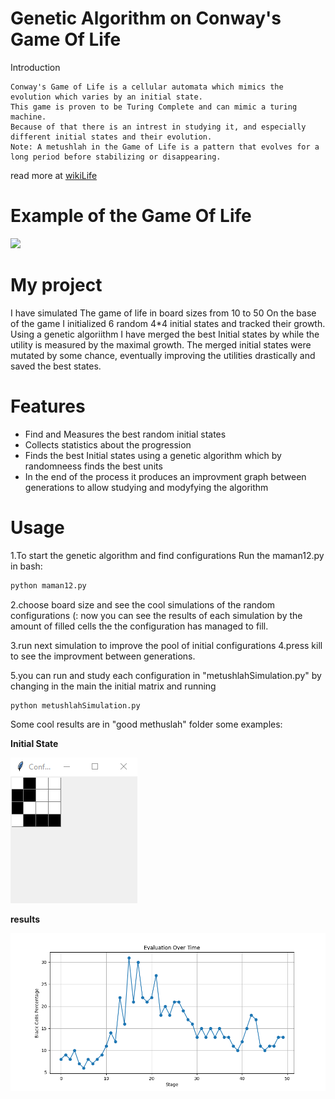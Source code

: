 # Genetic Algorithm on Conway's Game Of Life 
Introduction
```
Conway's Game of Life is a cellular automata which mimics the evolution which varies by an initial state.
This game is proven to be Turing Complete and can mimic a turing machine.
Because of that there is an intrest in studying it, and especially different initial states and their evolution.
Note: A metushlah in the Game of Life is a pattern that evolves for a long period before stabilizing or disappearing.
```
read more at 
[wikiLife](https://conwaylife.com/wiki/Conway%27s_Game_of_Life)

# Example of the Game Of Life
![](https://github.com/EitanF12/Biology12/blob/main/Gospers_glider_gun.gif)

# My project
I have simulated The game of life in board sizes from 10 to 50
On the base of the game I initialized 6 random 4*4 initial states and tracked their growth.
Using a genetic algoriithm I have merged the best Initial states by while the utility is measured by the maximal growth.
The merged initial states were mutated by some chance, eventually improving the utilities drastically and saved the best states.

# Features
* Find and Measures the best random initial states
* Collects statistics about the progression
* Finds the best Initial states using a genetic algorithm which by randomneess finds the best units
* In the end of the process it produces an improvment graph between generations to allow studying and modyfying the algorithm

# Usage

1.To start the genetic algorithm and find configurations
Run the maman12.py in bash:
```bash
python maman12.py
```
2.choose board size and see the cool simulations of the random configurations (:
 now you can see the results of each simulation by the amount of filled cells the the configuration has managed to fill.
 
3.run next simulation to improve the pool of initial configurations
4.press kill to see the improvment between generations.

5.you can run and study each configuration in "metushlahSimulation.py" 
by changing in the main the initial matrix and running
```bash
python metushlahSimulation.py
```

Some cool results are in "good methuslah" folder some examples:

**Initial State**

![](https://github.com/EitanF12/GeneticAlgorithm/blob/main/good%20metuaslah/2.png)

**results**

![](https://github.com/EitanF12/GeneticAlgorithm/blob/main/good%20metuaslah/Figure_2.png)


